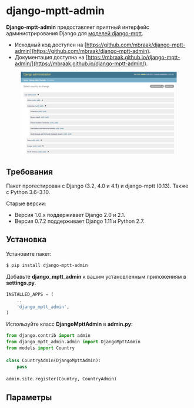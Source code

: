 # django-mptt-admin

**Django-mptt-admin** предоставляет приятный интерфейс администрирования Django для [моделей django-mptt](https://mbraak.github.io/django-mptt-admin/).

* Исходный код доступен на [https://github.com/mbraak/django-mptt-admin](https://github.com/mbraak/django-mptt-admin).
* Документация доступна на [https://mbraak.github.io/django-mptt-admin/](https://mbraak.github.io/django-mptt-admin/).

<figure><img src="../.gitbook/assets/django-mptt-admin.png" alt=""><figcaption></figcaption></figure>

## Требования

Пакет протестирован с Django (3.2, 4.0 и 4.1) и django-mptt (0.13). Также с Python 3.6–3.10.

Старые версии:

* Версия 1.0.x поддерживает Django 2.0 и 2.1.
* Версия 0.7.2 поддерживает Django 1.11 и Python 2.7.

## Установка

Установите пакет:

```bash
$ pip install django-mptt-admin
```

Добавьте **django\_mptt\_admin** к вашим установленным приложениям в **settings.py**.

```python
INSTALLED_APPS = (
    ..
    'django_mptt_admin',
)
```

Используйте класс **DjangoMpttAdmin** в **admin.py**:

```python
from django.contrib import admin
from django_mptt_admin.admin import DjangoMpttAdmin
from models import Country

class CountryAdmin(DjangoMpttAdmin):
    pass

admin.site.register(Country, CountryAdmin)
```

## Параметры

